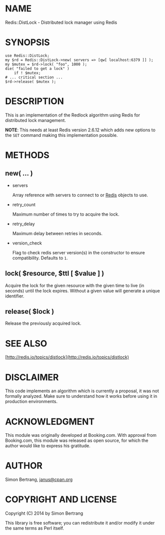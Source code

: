 # NAME

Redis::DistLock - Distributed lock manager using Redis

# SYNOPSIS

    use Redis::DistLock;
    my $rd = Redis::DistLock->new( servers => [qw[ localhost:6379 ]] );
    my $mutex = $rd->lock( "foo", 1000 );
    die( "failed to get a lock" )
        if ! $mutex;
    # ... critical section ...
    $rd->release( $mutex );

# DESCRIPTION

This is an implementation of the Redlock algorithm using Redis for distributed
lock management.

**NOTE**: This needs at least Redis version 2.6.12 which adds new options
to the `SET` command making this implementation possible.

# METHODS

## new( ... )

- servers

    Array reference with servers to connect to or [Redis](https://metacpan.org/pod/Redis) objects to use.

- retry\_count

    Maximum number of times to try to acquire the lock.

- retry\_delay

    Maximum delay between retries in seconds.

- version\_check

    Flag to check redis server version(s) in the constructor to ensure compatibility.
    Defaults to `1`.

## lock( $resource, $ttl \[ $value \] )

Acquire the lock for the given resource with the given time to live (in seconds)
until the lock expires. Without a given value will generate a unique identifier.

## release( $lock )

Release the previously acquired lock.

# SEE ALSO

[http://redis.io/topics/distlock](http://redis.io/topics/distlock)

# DISCLAIMER

This code implements an algorithm which is currently a proposal, it was not
formally analyzed. Make sure to understand how it works before using it in
production environments.

# ACKNOWLEDGMENT

This module was originally developed at Booking.com. With approval from
Booking.com, this module was released as open source, for which the author
would like to express his gratitude.

# AUTHOR

Simon Bertrang, <janus@cpan.org>

# COPYRIGHT AND LICENSE

Copyright (C) 2014 by Simon Bertrang

This library is free software; you can redistribute it and/or modify
it under the same terms as Perl itself.
